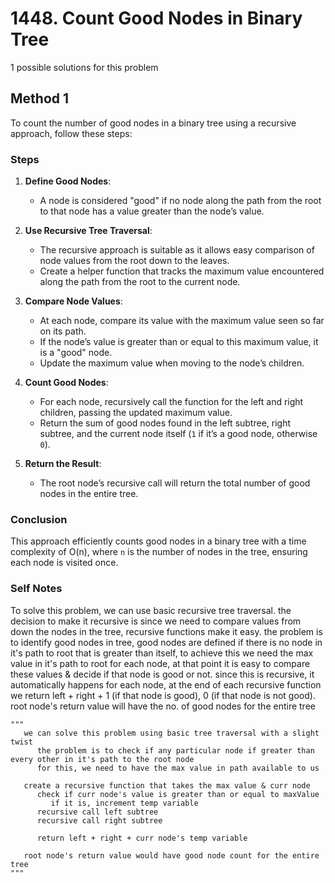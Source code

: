 # 1448. Count Good Nodes in Binary Tree

1 possible solutions for this problem  

## Method 1

To count the number of good nodes in a binary tree using a recursive approach, follow these steps:

### Steps

1. **Define Good Nodes**:
   - A node is considered "good" if no node along the path from the root to that node has a value greater than the node’s value.

2. **Use Recursive Tree Traversal**:
   - The recursive approach is suitable as it allows easy comparison of node values from the root down to the leaves.
   - Create a helper function that tracks the maximum value encountered along the path from the root to the current node.

3. **Compare Node Values**:
   - At each node, compare its value with the maximum value seen so far on its path.
   - If the node’s value is greater than or equal to this maximum value, it is a "good" node.
   - Update the maximum value when moving to the node’s children.

4. **Count Good Nodes**:
   - For each node, recursively call the function for the left and right children, passing the updated maximum value.
   - Return the sum of good nodes found in the left subtree, right subtree, and the current node itself (`1` if it’s a good node, otherwise `0`).

5. **Return the Result**:
   - The root node’s recursive call will return the total number of good nodes in the entire tree.

### Conclusion
This approach efficiently counts good nodes in a binary tree with a time complexity of O(n), where `n` is the number of nodes in the tree, ensuring each node is visited once.


### Self Notes
To solve this problem, we can use basic recursive tree traversal. the decision to make it recursive is since we need to compare values from down the nodes in the tree, recursive functions make it easy. the problem is to identify good nodes in tree, good nodes are defined if there is no node in it's path to root that is greater than itself, to achieve this we need the max value in it's path to root for each node, at that point it is easy to compare these values & decide if that node is good or not. since this is recursive, it automatically happens for each node, at the end of each recursive function we return left + right + 1 (if that node is good), 0 (if that node is not good). root node's return value will have the no. of good nodes for the entire tree 


```
"""
   we can solve this problem using basic tree traversal with a slight twist
      the problem is to check if any particular node if greater than every other in it's path to the root node
      for this, we need to have the max value in path available to us

   create a recursive function that takes the max value & curr node
      check if curr node's value is greater than or equal to maxValue 
         if it is, increment temp variable
      recursive call left subtree
      recursive call right subtree

      return left + right + curr node's temp variable
   
   root node's return value would have good node count for the entire tree
"""
```

